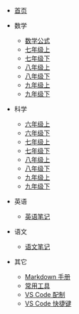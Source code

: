 -   [首页](/)

-   数学

    -   [数学公式](/docs/math/note)
    -   [七年级上](/docs/math/7a)
    -   [七年级下](/docs/math/7b)
    -   [八年级上](/docs/math/8a)
    -   [八年级下](/docs/math/8b)
    -   [九年级上](/docs/math/9a)
    -   [九年级下](/docs/math/9b)

-   科学

    -   [六年级上](/docs/science/6a)
    -   [六年级下](/docs/science/6b)
    -   [七年级上](/docs/science/7a)
    -   [七年级下](/docs/science/7b)
    -   [八年级上](/docs/science/8a)
    -   [八年级下](/docs/science/8b)
    -   [九年级上](/docs/science/9a)
    -   [九年级下](/docs/science/9b)

-   英语

    -   [英语笔记](/docs/english/note)

-   语文

    -   [语文笔记](/docs/chinese/note)

-   其它
    -   [Markdown 手册](/docs/other/markdown)
    -   [常用工具](docs/other/tools)
    -   [VS Code 配制](docs/vscode/settings)
    -   [VS Code 快捷键](docs/vscode/keyboard)
